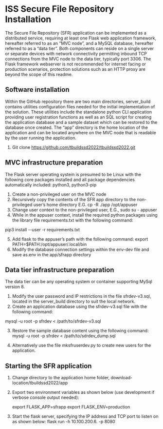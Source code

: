 # ISS Secure File Repository Installation #############

The Secure File Repository (SFR) application can be implemented as a distributed service, requiring at least one Flask web application framework, hereafter referred to as an “MVC node”, and a MySQL database, hereafter referred to as a “data tier”. Both components can reside on a single server or separate devices with network connectivity permitting inbound TCP connections from the MVC node to the data tier, typically port 3306. The Flask framework webserver is not recommended for internet facing or production scenarios, protection solutions such as an HTTP proxy are beyond the scope of this readme. 


## Software installation
Within the GitHub repository there are two main directories, server_build contains utilities configuration files needed for the initial implementation of the solution. These utilities include the standalone python CLI application providing user registration functions as well as an SQL script for creating the application database and a sample dataset which can be restored to the database once created. The “app” directory is the home location of the application and can be located anywhere on the MVC node that is readable by the user running the application. 

1.	Git clone https://github.com/tbuildssd2022/tbuildssd2022.git

## MVC infrastructure preparation
The Flask server operating system is presumed to be Linux with the following core packages installed and all package dependencies automatically included:
python3, python3-pip

1.	Create a non-privileged user on the MVC node 
2.	Recursively copy the contents of the SFR app directory to the non-privileged user’s home directory E.G.  cp -R ./app /opt/appuser
3.	Change user context to the non-privileged user, E.G., sudo su - appuser
4.	While in the appuser context, install the required python packages using the library file requirements.txt with the following command:

pip3 install --user -r requirements.txt

5.	Add flask to the appuser’s path with the following command:
export PATH=$PATH:/opt/appuser/.local/bin
6.	Modify the database connection settings within the env-dev file and save as.env in the app/sfrapp directory 


## Data tier infrastructure preparation
The data tier can be any operating system or container supporting MySql version 8.
1.	Modify the user password and IP restrictions in the file sfrdev-v3.sql, located in the server_build directory to suit the local network.
2.	Create an application database using the sfrdev-v3.sql file with the following command:

mysql -u root -p sfrdev < /path/to/sfrdev-v3.sql

3.	Restore the sample database content using the following command:
mysql -u root -p sfrdev < /path/to/sdrdev_dump.sql

4.	Alternatively use the file mksfruserdev.py to create new users for the application.


## Starting the SFR application

1. Change directory to the application home folder, download-location/tbuildssd2022/app
2. Export two environment variables as shown below (use development if verbose console output needed):

    export FLASK_APP=sfrapp
    export FLASK_ENV=production

3. Start the flask server, specifying the IP address and TCP port to listen on as shown below:
    flask run -h 10.100.200.6. -p 8080




